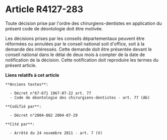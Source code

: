 # Article R4127-283

Toute décision prise par l'ordre des chirurgiens-dentistes en application du présent code de déontologie doit être motivée.

Les décisions prises par les conseils départementaux peuvent être réformées ou annulées par le conseil national soit
d'office, soit à la demande des intéressés. Cette demande doit être présentée devant le conseil national dans le délai de
deux mois à compter de la date de notification de la décision. Cette notification doit reproduire les termes du présent
article.

**Liens relatifs à cet article**

	**Anciens textes**:

	  - Décret n°67-671 1967-07-22 art. 77
	  - Code de déontologie des chirurgiens-dentistes - art. 77 (Ab)

	**Codifié par**:

	  - Décret n°2004-802 2004-07-29

	**Cité par**:

	  - Arrêté du 24 novembre 2011 - art. 7 (V)
